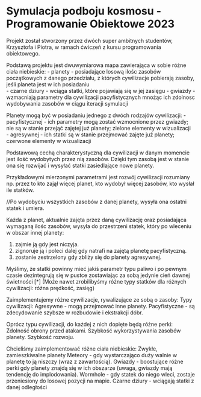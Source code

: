 # Symulacja podboju kosmosu - Programowanie Obiektowe 2023

Projekt został stworzony przez dwóch super ambitnych studentów, Krzysztofa i Piotra, w ramach ćwiczeń z kursu programowania obiektowego.

Podstawą projektu jest dwuwymiarowa mapa zawierająca w sobie różne ciała niebieskie:
    - planety - posiadające losową ilośc zasobów początkowych z danego przedziału, z których cywilizacje pobierają zasoby, jeśli planeta jest w ich posiadaniu  
    - czarne dziury - wciąga statki, które pojawiają się w jej zasięgu
    - gwiazdy - wzmacniają parametry dla cywilizacji pacyfistycznych mnożąc ich zdolnosc wydobywania zasobów w ciągu iteracji symulacji

Planety mogą być w posiadaniu jednego z dwóch rodzajów cywilizacji:
    - pacyfistycznej - ich parametry mogą zostać wzmocnione przez gwiazdy; nie są w stanie przejąć zajętej już planety; zielone elementy w wizualizacji  
    - agresywnej - ich statki są w stanie przejmować zajęte już planety; czerwone elementy w wizualizacji

Podstawową cechą charakterystyczną dla cywilizacji w danym momencie jest ilość wydobytych przez nią zasobów. Dzięki tym zasobą jest w stanie ona się rozwijać i wysyłać statki zasiedlające nowe planety. 

Przykładowymi mierzonymi parametrami jest rozwój cywilizacji rozumiany np. przez to kto zajął więcej planet,
kto wydobył więcej zasobów, kto wysłał ile statków.

//Po wydobyciu wszystkich zasobów z danej planety, wysyła ona ostatni statek i umiera.

Każda z planet, aktualnie zajęta przez daną cywilizację oraz posiadająca wymaganą ilośc zasobów, wysyła do przestrzeni statek, który po wleceniu w obszar innej planety:
1) zajmie ją gdy jest niczyja.
2) zignoruje ją i poleci dalej gdy natrafi na zajętą planetę pacyfistyczną.
3) zostanie zestrzelony gdy zbliży się do planety agresywnej.

Myślimy, że statki powinny mieć jakiś parametr typu paliwo i po pewnym czasie dezintegrują się w
pustce zostawiając za sobą jedynie cień dawnej świetności [*]
(Może nawet zrobilibyśmy różne typy statków dla różnych cywilizacji: różna prędkość, zasięg)

Zaimplementujemy różne cywilizacje, rywalizujące ze sobą o zasoby:
Typy cywilizacji:
    Agresywne - mogą przejmować inne planety.
    Pacyfistyczne - są zdecydowanie szybsze w rozbudowie i ekstrakcji dóbr.

Oprócz typu cywilizacji, do każdej z nich dopięte będą różne perki:
    Zdolność obrony przed atakami.
    Szybkość wykorzystywania zasobów planety.
    Szybkość rozwoju.

Chcieliśmy zaimplementować różne ciała niebieskie:
    Zwykłe, zamieszkiwalne planety
    Meteory - gdy wystarczająco duży walnie w planetę to ją niszczy (wraz z zawartością).
    Gwiazdy - boostujące różne perki gdy planety znajdą się w ich obszarze
        (uwaga, gwiazdy mają tendencję do implodowania).
    Wormhole - gdy statek do niego wleci, zostaje przeniesiony do losowej pozycji na mapie.
    Czarne dziury - wciągają statki z danej odległości
